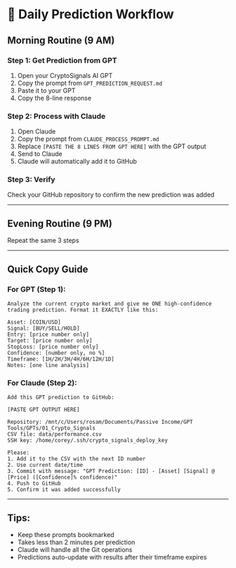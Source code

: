 # 📅 Daily Prediction Workflow

## Morning Routine (9 AM)

### Step 1: Get Prediction from GPT
1. Open your CryptoSignals AI GPT
2. Copy the prompt from `GPT_PREDICTION_REQUEST.md`
3. Paste it to your GPT
4. Copy the 8-line response

### Step 2: Process with Claude
1. Open Claude
2. Copy the prompt from `CLAUDE_PROCESS_PROMPT.md`
3. Replace `[PASTE THE 8 LINES FROM GPT HERE]` with the GPT output
4. Send to Claude
5. Claude will automatically add it to GitHub

### Step 3: Verify
Check your GitHub repository to confirm the new prediction was added

---

## Evening Routine (9 PM)
Repeat the same 3 steps

---

## Quick Copy Guide

### For GPT (Step 1):
```
Analyze the current crypto market and give me ONE high-confidence trading prediction. Format it EXACTLY like this:

Asset: [COIN/USD]
Signal: [BUY/SELL/HOLD]
Entry: [price number only]
Target: [price number only]
StopLoss: [price number only]
Confidence: [number only, no %]
Timeframe: [1H/2H/3H/4H/6H/12H/1D]
Notes: [one line analysis]
```

### For Claude (Step 2):
```
Add this GPT prediction to GitHub:

[PASTE GPT OUTPUT HERE]

Repository: /mnt/c/Users/rosam/Documents/Passive Income/GPT Tools/GPTs/01_Crypto_Signals
CSV file: data/performance.csv
SSH key: /home/corey/.ssh/crypto_signals_deploy_key

Please:
1. Add it to the CSV with the next ID number
2. Use current date/time
3. Commit with message: "GPT Prediction: [ID] - [Asset] [Signal] @ [Price] ([Confidence]% confidence)"
4. Push to GitHub
5. Confirm it was added successfully
```

---

## Tips:
- Keep these prompts bookmarked
- Takes less than 2 minutes per prediction
- Claude will handle all the Git operations
- Predictions auto-update with results after their timeframe expires